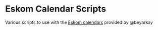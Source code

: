 # Eskom Calendar Scripts
Various scripts to use with the [Eskom calendars](https://github.com/beyarkay/eskom-calendar) provided by @beyarkay
